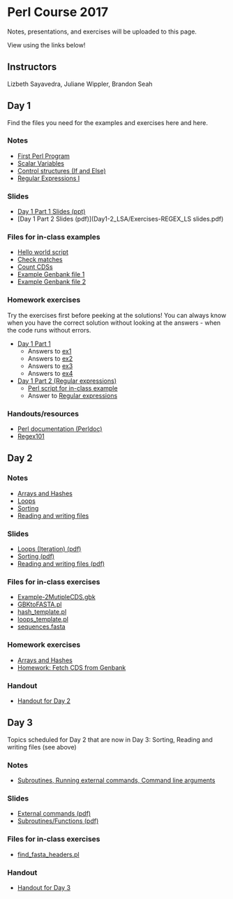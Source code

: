 # Perl Course 2017

Notes, presentations, and exercises will be uploaded to this page.

View using the links below!

## Instructors

Lizbeth Sayavedra, Juliane Wippler, Brandon Seah

## Day 1

Find the files you need for the examples and exercises here and here.

### Notes

 * [First Perl Program](Day1-1_JWI/first_perl_program.ipynb)
 * [Scalar Variables](Day1-1_JWI/scalar_variables.ipynb)
 * [Control structures (If and Else)](Day1-1_JWI/control_structures_if_elsif.ipynb)
 * [Regular Expressions I](Day1-1_JWI/regular_expressions_I.ipynb)

### Slides

 * [Day 1 Part 1 Slides (ppt)](Day1-1_JWI/Day1_intro_scalars_regex.pptx)
 * [Day 1 Part 2 Slides (pdf)](Day1-2_LSA/Exercises-REGEX_LS slides.pdf)

### Files for in-class examples

 * [Hello world script](Day1-1_JWI/helloworld.pl)
 * [Check matches](Day1-1_JWI/check_match.pl)
 * [Count CDSs](Day1-1_JWI/count_CDS.pl)
 * [Example Genbank file 1](Day1-1_JWI/example_genbank.gbk)
 * [Example Genbank file 2](Day1-2_LSA/Example_singleCDS.gbk)

### Homework exercises

Try the exercises first before peeking at the solutions! You can always know when you have the correct solution without looking at the answers - when the code runs without errors.

 * [Day 1 Part 1](Day1-1_JWI/homework_exercises_day1-1.ipynb)
   * Answers to [ex1](Day1-1_JWI/homework_ex1_answers)
   * Answers to [ex2](Day1-1_JWI/homework_ex2_answers)
   * Answers to [ex3](Day1-1_JWI/homework_ex3_answers)
   * Answers to [ex4](Day1-1_JWI/homework_ex4_answers)
 * [Day 1 Part 2 (Regular expressions)](Day1-2_LSA/Exercises-REGEX_LS.ipynb)
   * [Perl script for in-class example](Day1-2_LSA/ExerciseDuringCourseREGEX.pl)
   * Answer to [Regular expressions](Day1-2_LSA/HomeworkSolutionREGEX.pl)

### Handouts/resources

 * [Perl documentation (Perldoc)](perldoc.perl.org)
 * [Regex101](www.regex101.com)

## Day 2

### Notes

 * [Arrays and Hashes](Day2-1_LSA/ArraysAndHashes.ipynb)
 * [Loops](Day2-2_KBS/Loops.ipynb)
 * [Sorting](Day2-2_KBS/Sorting.ipynb)
 * [Reading and writing files](Day2-2_KBS/Reading_writing_files.ipynb)

### Slides

 * [Loops (Iteration) (pdf)](Day2-2_KBS/presentation_loops.pdf)
 * [Sorting (pdf)](Day2-2_KBS/presentation_sorting.pdf)
 * [Reading and writing files (pdf)](Day2-2_KBS/presentation_read_write_files.pdf)

### Files for in-class exercises

 * [Example-2MutipleCDS.gbk](Day2-1_LSA/Example-2MutipleCDS.gbk)
 * [GBKtoFASTA.pl](Day2-1_LSA/GBKtoFASTA.pl)
 * [hash_template.pl](Day2-2_KBS/hash_template.pl)
 * [loops_template.pl](Day2-2_KBS/loops_template.pl)
 * [sequences.fasta](Day2-2_KBS/sequences.fasta)

### Homework exercises

 * [Arrays and Hashes](Day2-1_LSA/)
 * [Homework: Fetch CDS from Genbank](Day2-1_LSA/HomeWork_FetchCDSfromGBK.pl)

### Handout

 * [Handout for Day 2](handout_day2.md)


## Day 3

Topics scheduled for Day 2 that are now in Day 3: Sorting, Reading and writing files (see above)

### Notes

 * [Subroutines, Running external commands, Command line arguments](Day3-1_KBS/Advanced_topics.ipynb)

### Slides

 * [External commands (pdf)](Day3-1_KBS/presentation_external_commands.pdf)
 * [Subroutines/Functions (pdf)](Day3-1_KBS/presentation_functions.pdf)

### Files for in-class exercises

 * [find_fasta_headers.pl](Day3-1_KBS/find_fasta_headers.pl)

### Handout

 * [Handout for Day 3](handout_day3.md)
